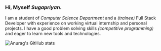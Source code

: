 ### Hi, Myself *Sugapriyan*.


I am a student of *Computer Science Department* and a *(trainee)* Full Stack Developer with experience on working virtual internship and personal projects.
I have a good problem solving skills *(competitive programming)* and eager to learn new tools and technologies.


![Anurag's GitHub stats](https://https://github-readme-stats-sigma-lemon.vercel.app//api?username=Sugapriyan-P-K&theme=midnight-purple&show_icons=true)
